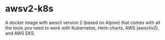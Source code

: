 # awsv2-k8s
A docker image with awscli version 2 (based on Alpine) that comes with all the tools you need to work with Kubernetes, Helm charts, AWS (awscliv2), and AWS EKS. 


